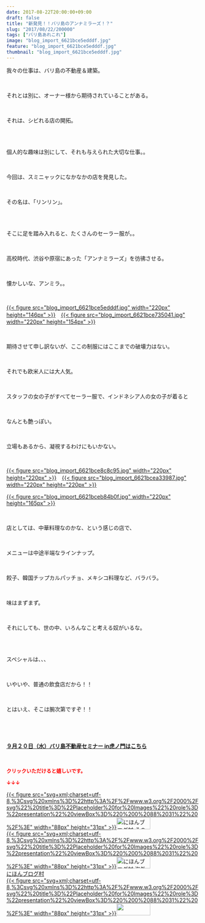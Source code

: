 ```yaml
---
date: 2017-08-22T20:00:00+09:00
draft: false
title: "新発見！！バリ島のアンナミラーズ！？"
slug: "2017/08/22/200000"
tags: ["バリ島あれこれ"]
image: "blog_import_6621bce5edddf.jpg"
feature: "blog_import_6621bce5edddf.jpg"
thumbnail: "blog_import_6621bce5edddf.jpg"
---
```

<p>我々の仕事は、バリ島の不動産＆建築。</p><p> </p><p>それとは別に、オーナー様から期待されていることがある。</p><p> </p><p>それは、シビれる店の開拓。</p><p> </p><p><br/>個人的な趣味は別にして、それも与えられた大切な仕事。。</p><p> </p><p>今回は、スミニャックになかなかの店を発見した。</p><p> </p><p>その名は、「リンリン」。</p><p> </p><p><br/>そこに足を踏み入れると、たくさんのセーラー服が。。</p><p> </p><p>高校時代、渋谷や原宿にあった「アンナミラーズ」を彷彿させる。</p><p> </p><p>懐かしいな、アンミラ。。</p><p> </p><p><a href="blog_import_6621bce5edddf.jpg">{{< figure src="blog_import_6621bce5edddf.jpg" width="220px" height="146px" >}}</a>　<a href="blog_import_6621bce735041.jpg">{{< figure src="blog_import_6621bce735041.jpg" width="220px" height="154px" >}}</a></p><p> </p><p>期待させて申し訳ないが、ここの制服にはここまでの破壊力はない。</p><p> </p><p>それでも欧米人には大人気。</p><p> </p><p>スタッフの女の子がすべてセーラー服で、インドネシア人の女の子が着ると</p><p> </p><p>なんとも艶っぽい。</p><p> </p><p>立場もあるから、凝視するわけにもいかない。</p><p> </p><p><a href="blog_import_6621bce8c8c95.jpg">{{< figure src="blog_import_6621bce8c8c95.jpg" width="220px" height="220px" >}}</a>　<a href="blog_import_6621bcea33987.jpg">{{< figure src="blog_import_6621bcea33987.jpg" width="220px" height="220px" >}}</a></p><p><a href="blog_import_6621bceb84b0f.jpg">{{< figure src="blog_import_6621bceb84b0f.jpg" width="220px" height="165px" >}}</a></p><p> </p><p>店としては、中華料理なのかな、という感じの店で、</p><p> </p><p>メニューは中途半端なラインナップ。</p><p> </p><p>餃子、韓国チップカルパッチョ、メキシコ料理など、バラバラ。</p><p> </p><p>味はまずまず。</p><p> </p><p>それにしても、世の中、いろんなこと考える奴がいるな。</p><p> </p><p><br/>スペシャルは、、、</p><p> </p><p>いやいや、普通の飲食店だから！！</p><p> </p><p>とはいえ、そこは腕次第ですぞ！！</p><p> </p><p> </p><p><span style="font-weight: bold;"><span style="text-decoration: underline;"><a href="iin.co.jp" target="_blank">９月２０日（水）バリ島不動産セミナー in虎ノ門はこちら</a></span></span></p><p> </p><p><font color="#ff0000" size="2"><strong>クリックいただけると嬉しいです。</strong></font></p><p><font color="#ff0000" size="2"><strong>↓↓↓</strong></font></p><p><a href="ranking.html?p_cid=01260127" id="&amp;blogmura_banner" target="_blank">{{< figure src="svg+xml;charset=utf-8,%3Csvg%20xmlns%3D%22http%3A%2F%2Fwww.w3.org%2F2000%2Fsvg%22%20title%3D%22Placeholder%20for%20Images%22%20role%3D%22presentation%22%20viewBox%3D%220%200%2088%2031%22%20%2F%3E" width="88px" height="31px" >}}<noscript><img alt="にほんブログ村 その他生活ブログ 不動産投資へ" border="0" height="31" src="//life.blogmura.com/hudousantoushi/img/hudousantoushi88_31.gif" width="88"></noscript></a><br/><a href="ranking.html?p_cid=01260127" target="_blank">{{< figure src="svg+xml;charset=utf-8,%3Csvg%20xmlns%3D%22http%3A%2F%2Fwww.w3.org%2F2000%2Fsvg%22%20title%3D%22Placeholder%20for%20Images%22%20role%3D%22presentation%22%20viewBox%3D%220%200%2088%2031%22%20%2F%3E" width="88px" height="31px" >}}<noscript><img alt="にほんブログ村 海外生活ブログ バリ島情報へ" border="0" height="31" src="https://img-proxy.blog-video.jp/images?url=http%3A%2F%2Foverseas.blogmura.com%2Fbali%2Fimg%2Fbali88_31.gif" width="88"></noscript></a><br/><a href="ranking.html?p_cid=01260127" target="_blank">にほんブログ村</a><br/><a href="link.php?1804582" title="人気ブログランキングへ">{{< figure src="svg+xml;charset=utf-8,%3Csvg%20xmlns%3D%22http%3A%2F%2Fwww.w3.org%2F2000%2Fsvg%22%20title%3D%22Placeholder%20for%20Images%22%20role%3D%22presentation%22%20viewBox%3D%220%200%2088%2031%22%20%2F%3E" width="88px" height="31px" >}}<noscript><img border="0" height="31" src="https://blog.with2.net/img/banner/banner_22.gif" width="88"></noscript></a></p><p> </p>

